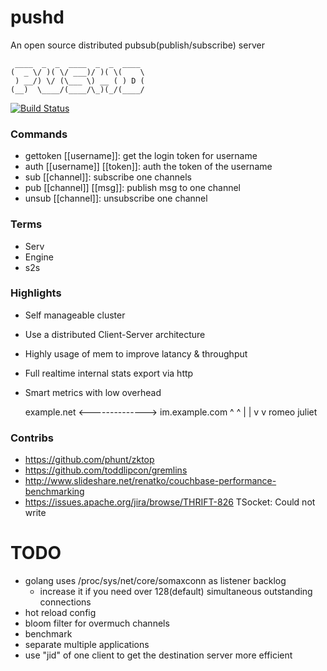 pushd
====================
An open source distributed pubsub(publish/subscribe) server

	 ____  _  _  ____  _  _  ____ 
	(  _ \/ )( \/ ___)/ )( \(    \
	 ) __/) \/ (\___ \) __ ( ) D (
	(__)  \____/(____/\_)(_/(____/

[![Build Status](https://travis-ci.org/nicholaskh/pushd.svg?branch=master)](https://travis-ci.org/nicholaskh/pushd)


### Commands

*	gettoken [[username]]: get the login token for username
*	auth [[username]] [[token]]: auth the token of the username
*	sub [[channel]]: subscribe one channels
*	pub [[channel]] [[msg]]: publish msg to one channel
*	unsub [[channel]]: unsubscribe one channel

### Terms

*	Serv
*   Engine
*	s2s

### Highlights

*   Self manageable cluster
*	Use a distributed Client-Server architecture
*   Highly usage of mem to improve latancy & throughput
*   Full realtime internal stats export via http
*   Smart metrics with low overhead

	  example.net <--------------> im.example.com
	     ^								   ^
	     |                                |
	     v                                v
	   romeo           					juliet
	
### Contribs

*   https://github.com/phunt/zktop
*   https://github.com/toddlipcon/gremlins
*   http://www.slideshare.net/renatko/couchbase-performance-benchmarking
*   https://issues.apache.org/jira/browse/THRIFT-826 TSocket: Could not write

# TODO

*   golang uses /proc/sys/net/core/somaxconn as listener backlog
    - increase it if you need over 128(default) simultaneous outstanding connections
*   hot reload config
*   bloom filter for overmuch channels
*	benchmark
*	separate multiple applications
*	use "jid" of one client to get the destination server more efficient
